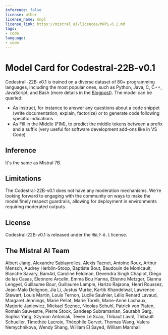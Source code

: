 ```yaml
---
inference: false
license: other
license_name: mnpl
license_link: https://mistral.ai/licences/MNPL-0.1.md
tags:
- code
language:
- code
---
```


# Model Card for Codestral-22B-v0.1

Codestrall-22B-v0.1 is trained on a diverse dataset of 80+ programming languages, including the most popular ones, such as Python, Java, C, C++, JavaScript, and Bash (more details in the [Blogpost](https://mistral.ai/news/codestral/)). The model can be queried:
- As instruct, for instance to answer any questions about a code snippet (write documentation, explain, factorize) or to generate code following specific indications
- As Fill in the Middle (FIM), to predict the middle tokens between a prefix and a suffix (very useful for software development add-ons like in VS Code)


## Inference

It's the same as Mistral 7B.

## Limitations

The Codestral-22B-v0.1 does not have any moderation mechanisms. We're looking forward to engaging with the community on ways to
make the model finely respect guardrails, allowing for deployment in environments requiring moderated outputs.

## License

Codestral-22B-v0.1 is released under the `MNLP-0.1` license.

## The Mistral AI Team

Albert Jiang, Alexandre Sablayrolles, Alexis Tacnet, Antoine Roux, Arthur Mensch, Audrey Herblin-Stoop, Baptiste Bout, Baudouin de Monicault, Blanche Savary, Bam4d, Caroline Feldman, Devendra Singh Chaplot, Diego de las Casas, Eleonore Arcelin, Emma Bou Hanna, Etienne Metzger, Gianna Lengyel, Guillaume Bour, Guillaume Lample, Harizo Rajaona, Henri Roussez, Jean-Malo Delignon, Jia Li, Justus Murke, Kartik Khandelwal, Lawrence Stewart, Louis Martin, Louis Ternon, Lucile Saulnier, Lélio Renard Lavaud, Margaret Jennings, Marie Pellat, Marie Torelli, Marie-Anne Lachaux, Marjorie Janiewicz, Mickael Seznec, Nicolas Schuhl, Patrick von Platen, Romain Sauvestre, Pierre Stock, Sandeep Subramanian, Saurabh Garg, Sophia Yang, Szymon Antoniak, Teven Le Scao, Thibaut Lavril, Thibault Schueller, Timothée Lacroix, Théophile Gervet, Thomas Wang, Valera Nemychnikova, Wendy Shang, William El Sayed, William Marshall